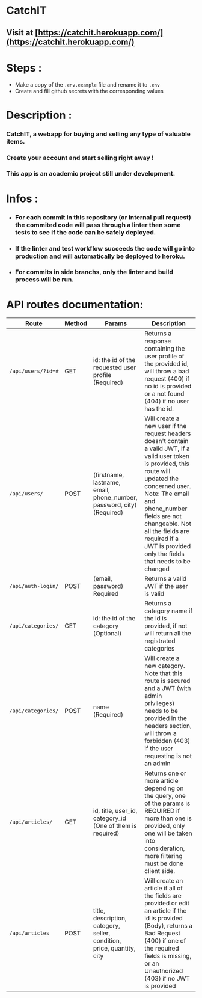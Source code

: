 # CatchIT
## Visit at [https://catchit.herokuapp.com/](https://catchit.herokuapp.com/)


# Steps :
- Make a copy of the ```.env.example```  file and rename it to ```.env```
- Create and fill github secrets with the corresponding values

# Description :

### CatchIT, a webapp for buying and selling any type of valuable items.
### Create your account and start selling right away !
### This app is an academic project still under development.

# Infos :
- ### For each commit in this repository (or internal pull request) the commited code will pass through a linter then some tests to see if the code can be safely deployed.
- ### If the linter and test workflow succeeds the code will go into production and will automatically be deployed to heroku.
- ### For commits in side branchs, only the linter and build process will be run.

# API routes documentation:

| Route|Method|Params| Description|
|------|-------|------|------------|
|```/api/users/?id=#```| GET |id: the id of the requested user profile (Required)| Returns a response containing the user profile of the provided id, will throw a bad request (400) if no id is provided or a not found (404) if no user has the id.|
|```/api/users/```|POST|(firstname, lastname, email, phone_number, password, city) (Required)|Will create a new user if the request headers doesn't contain a valid JWT, If a valid user token is provided, this route will updated the concerned user. Note: The email and phone_number fields are not changeable. Not all the fields are required if a JWT is provided only the fields that needs to be changed|
|```/api/auth-login/```|POST|(email, password) Required|Returns a valid JWT if the user is valid|
|```/api/categories/```|GET|id: the id of the category (Optional)|Returns a category name if the id is provided, if not will return all the registrated categories|
|```/api/categories/```|POST|name (Required)|Will create a new category. Note that this route is secured and a JWT (with admin privileges) needs to be provided in the headers section, will throw a forbidden (403) if the user requesting is not an admin |
|```/api/articles/```|GET|id, title, user_id, category_id (One of them is required)|Returns one or more article depending on the query, one of the params is REQUIRED if more than one is provided, only one will be taken into consideration, more filtering must be done client side.|
|```/api/articles```|POST|title, description, category, seller, condition, price, quantity, city|Will create an article if all of the fields are provided or edit an article if the id is provided (Body), returns a Bad Request (400) if one of the required fields is missing, or an Unauthorized (403) if no JWT is provided|